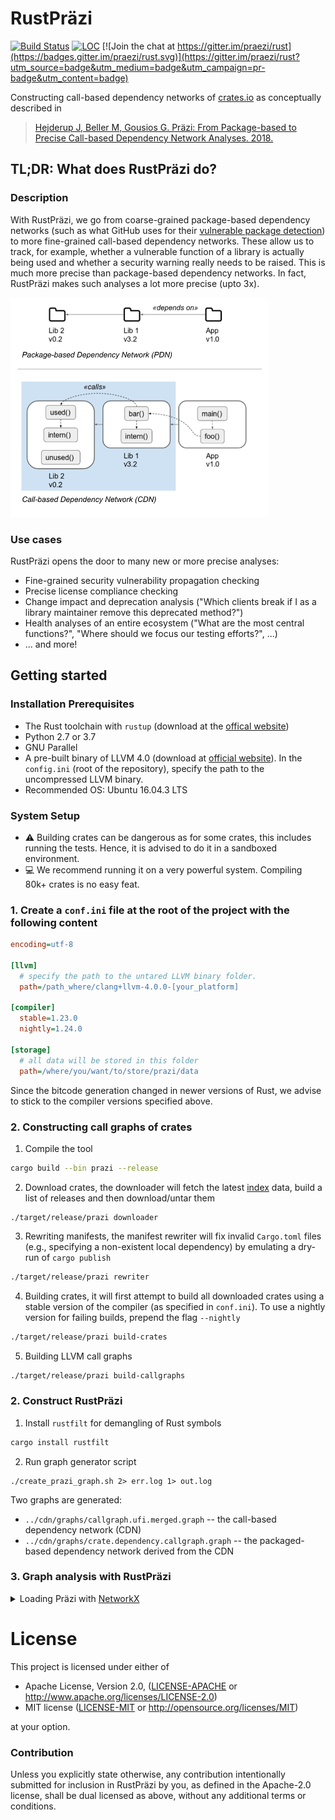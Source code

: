 # RustPräzi

[![Build Status](https://travis-ci.org/praezi/rust.svg?branch=master)](https://travis-ci.org/praezi/rust)
[![LOC](https://tokei.rs/b1/github/praezi/rust)](https://github.com/praezi/rust)
[![Join the chat at https://gitter.im/praezi/rust](https://badges.gitter.im/praezi/rust.svg)](https://gitter.im/praezi/rust?utm_source=badge&utm_medium=badge&utm_campaign=pr-badge&utm_content=badge)

Constructing call-based dependency networks of [crates.io](https://crates.io) as conceptually described in 

>[Hejderup J, Beller M, Gousios G. Präzi: From Package-based to Precise Call-based Dependency Network Analyses. 2018.](https://pure.tudelft.nl/portal/files/46926997/main2.pdf)

## TL;DR: What does RustPräzi do?

### Description

With RustPräzi, we go from coarse-grained package-based dependency networks (such as what GitHub uses for their [vulnerable package detection](https://help.github.com/articles/about-security-alerts-for-vulnerable-dependencies/)) to more fine-grained call-based dependency networks. These allow us to track, for example, whether a vulnerable function of a library is actually being used and whether a security warning really needs to be raised. This is much more precise than package-based dependency networks. In fact, RustPräzi makes such analyses a lot more precise (upto 3x).

![Package-based (PDN, above) versus Call-based Dependency Networks (CDN, below)](doc/pdn_cdn.png "Package-based (PDN, above) versus Call-based Dependency Networks (CDN, below)")

### Use cases

RustPräzi opens the door to many new or more precise analyses:

* Fine-grained security vulnerability propagation checking
* Precise license compliance checking 
* Change impact and deprecation analysis ("Which clients break if I as a library maintainer remove this deprecated method?")
* Health analyses of an entire ecosystem ("What are the most central functions?", "Where should we focus our testing efforts?", ...)
* ... and more!

## Getting started

### Installation Prerequisites

- The Rust toolchain with `rustup` (download at the [offical website](https://www.rust-lang.org/en-US/install.html))
- Python 2.7 or 3.7
- GNU Parallel
- A pre-built binary of LLVM 4.0 (download at [official website](http://releases.llvm.org/download.html#4.0.0)). In the `config.ini` (root of the repository), specify the path to the uncompressed LLVM binary.
- Recommended OS: Ubuntu 16.04.3 LTS

### System Setup
- :warning: Building crates can be dangerous as for some crates, this includes running the tests. Hence, it is advised to do it in a sandboxed environment.
- 💻 We recommend running it on a very powerful system. Compiling 80k+ crates is no easy feat.


### 1. Create a `conf.ini` file at the root of the project with the following content

```ini
encoding=utf-8

[llvm]
  # specify the path to the untared LLVM binary folder.
  path=/path_where/clang+llvm-4.0.0-[your_platform]

[compiler]
  stable=1.23.0
  nightly=1.24.0

[storage]
  # all data will be stored in this folder
  path=/where/you/want/to/store/prazi/data
```

Since the bitcode generation changed in newer versions of Rust, we advise to stick to the compiler versions specified above.



### 2. Constructing call graphs of crates

1. Compile the tool

``` bash
cargo build --bin prazi --release
```
2. Download crates, the downloader will fetch the latest [index](https://github.com/rust-lang/crates.io-index) data, build a list of releases and then download/untar them

```
./target/release/prazi downloader
```
3. Rewriting manifests, the manifest rewriter will fix invalid `Cargo.toml` files (e.g., specifying a non-existent local dependency) by emulating a dry-run of `cargo publish`

``` bash 
./target/release/prazi rewriter
```

4. Building crates, it will first attempt to build all downloaded crates using a stable version of the compiler (as specified in `conf.ini`). To use a nightly version for failing builds, prepend the flag `--nightly`

``` bash
./target/release/prazi build-crates
```

5. Building LLVM call graphs

``` bash
./target/release/prazi build-callgraphs
```

### 2. Construct RustPräzi

1. Install `rustfilt` for demangling of Rust symbols

```bash
cargo install rustfilt
```
2. Run graph generator script

```
./create_prazi_graph.sh 2> err.log 1> out.log
```
Two graphs are generated:
- `../cdn/graphs/callgraph.ufi.merged.graph` -- the call-based dependency network (CDN)
- `../cdn/graphs/crate.dependency.callgraph.graph` -- the packaged-based dependency network derived from the CDN

### 3. Graph analysis with RustPräzi




<details>

<summary>
Loading Präzi with <a href="https://networkx.github.io">NetworkX</a>
</summary>

``` python
import networkx as nx
import re

regex = r"^(.*?) \[label:"

def load_prazi(file):
    PRAZI = nx.DiGraph()
    with open(file) as f: #callgraph.ufi.merged.graph
        for line in f:
            if "->" not in line:
                g = re.match(regex, line)
                if g:
                     PRAZI.add_node(g.group(1).strip('"'))
                else:
                    print "error, could not extract node: %s" % line
            else:
                g = re.match('\W*"(.*)" -> "(.*)";', line)
                if g:
                     PRAZI.add_edge(g.group(1), g.group(2))
                else:
                    print "error, could not extract edge: %s" % line
    return PRAZI

def load_prazi_dep(file): 
    PRAZI_DEP = nx.DiGraph()
    with open(file) as f: #crate.dependency.callgraph.graph
        for line in f:
            if "io :: crates :: " in line:
                if "->" not in line:
                     PRAZI_DEP.add_node(line[:-2])
                else:
                    g = re.match('\W*"(.*)" -> "(.*)";', line)
                    if g and ("io :: crates" in g.group(1) and "io :: crates" in g.group(2)):
                         PRAZI_DEP.add_edge(g.group(1), g.group(2))
                    else:
                        print "skip edge: %s" % line
            else:
                continue
    return  PRAZI_DEP

```
</details>

# License

This project is licensed under either of

 * Apache License, Version 2.0, ([LICENSE-APACHE](LICENSE-APACHE) or
   http://www.apache.org/licenses/LICENSE-2.0)
 * MIT license ([LICENSE-MIT](LICENSE-MIT) or
   http://opensource.org/licenses/MIT)

at your option.

### Contribution

Unless you explicitly state otherwise, any contribution intentionally submitted
for inclusion in RustPräzi by you, as defined in the Apache-2.0 license, shall be
dual licensed as above, without any additional terms or conditions.
